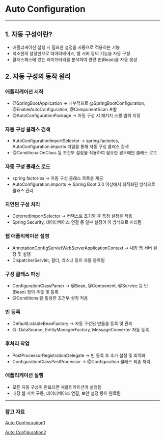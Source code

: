 # Auto Configuration

---

## 1. 자동 구성이란?

* 애플리케이션 실행 시 필요한 설정을 자동으로 적용하는 기능
* 최소한의 설정만으로 데이터베이스, 웹 서버 등의 기능을 자동 구성
* 클래스패스에 있는 라이브러리를 분석하여 관련 빈(Bean)을 자동 생성

## 2. 자동 구성의 동작 원리

### 애플리케이션 시작

* @SpringBootApplication → 내부적으로 @SpringBootConfiguration, @EnableAutoConfiguration, @ComponentScan 포함
* @AutoConfigurationPackage → 자동 구성 시 패키지 스캔 범위 지정

### 자동 구성 클래스 검색

* AutoConfigurationImportSelector → spring.factories, AutoConfiguration.imports 파일을 통해 자동 구성 클래스 검색
* @ConditionalOnClass 등 조건부 설정을 적용하여 필요한 경우에만 클래스 로드

### 자동 구성 클래스 로드

* spring.factories → 자동 구성 클래스 목록을 제공
* AutoConfiguration.imports → Spring Boot 3.0 이상에서 최적화된 방식으로 클래스 관리

### 지연된 구성 처리

* DeferredImportSelector → 컨텍스트 초기화 후 특정 설정을 적용
* Spring Security, 데이터베이스 연결 등 일부 설정이 이 방식으로 처리됨

### 웹 애플리케이션 설정

* AnnotationConfigServletWebServerApplicationContext → 내장 웹 서버 설정 및 실행
* DispatcherServlet, 필터, 리스너 등이 자동 등록됨

### 구성 클래스 파싱

* ConfigurationClassParser → @Bean, @Component, @Service 등 빈(Bean) 정의 추출 및 등록
* @Conditional을 활용한 조건부 설정 적용

### 빈 등록

* DefaultListableBeanFactory → 자동 구성된 빈들을 등록 및 관리
* 예: DataSource, EntityManagerFactory, MessageConverter 자동 등록

### 후처리 작업

* PostProcessorRegistrationDelegate → 빈 등록 후 추가 설정 및 최적화
* ConfigurationClassPostProcessor → @Configuration 클래스 최종 처리

### 애플리케이션 실행

* 모든 자동 구성이 완료되면 애플리케이션이 실행됨
* 내장 웹 서버 구동, 데이터베이스 연결, 보안 설정 등이 완료됨

---

### 참고 자료

[Auto Configuration1](https://joon2974.tistory.com/entry/Spring-Boot-Auto-Configuration-%EC%9E%91%EB%8F%99-%EC%9B%90%EB%A6%AC)

[Auto Configuration2](https://sundaland.tistory.com/398)